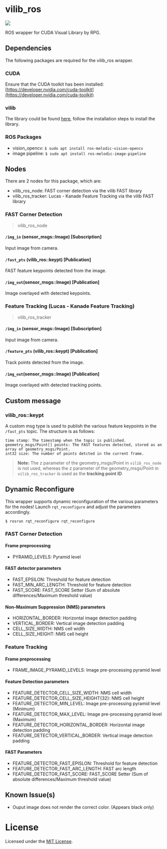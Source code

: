 # vilib_ros
<a href="LICENSE" ><img src="https://img.shields.io/github/license/1487quantum/vilib_ros?style=for-the-badge"/></a>

ROS wrapper for CUDA Visual Library by RPG.

## Dependencies
The following packages are required for the vilib_ros wrapper.
### CUDA
Ensure that the CUDA toolkit has been installed: [https://developer.nvidia.com/cuda-toolkit](https://developer.nvidia.com/cuda-toolkit)
### vilib
The library could be found [here](https://github.com/uzh-rpg/vilib), follow the installation steps to install the library.
### ROS Packages
- vision_opencv: `$ sudo apt install ros-melodic-vision-opencv`
- image pipeline: `$ sudo apt install ros-melodic-image-pipeline`

## Nodes
There are 2 nodes for this package, which are:
- vilib_ros_node: FAST corner detection via the vilib FAST library
- vilib_ros_tracker: Lucas - Kanade Feature Tracking via the vilib FAST library

### FAST Corner Detection
> vilib_ros_node
#### `/img_in` (sensor_msgs::Image)  [Subscription]
Input image from camera.
#### `/fast_pts` (vilib_ros::keypt) [Publication]
FAST feature keypoints detected from the image.
#### `/img_out`(sensor_msgs::Image) [Publication]
Image overlayed with detected keypoints.

### Feature Tracking (Lucas - Kanade Feature Tracking)
> vilib_ros_tracker
#### `/img_in` (sensor_msgs::Image)  [Subscription]
Input image from camera.
#### `/feature_pts` (vilib_ros::keypt) [Publication]
Track points detected from the image.
#### `/img_out`(sensor_msgs::Image) [Publication]
Image overlayed with detected tracking points.

## Custom message
### vilib_ros::keypt 
A custom msg type is used to publish the various feature keypoints in the `/fast_pts` topic. The structure is as follows:
```
time stamp: The timestamp when the topic is published.
geometry_msgs/Point[] points: The FAST features detected, stored as an array of geometry_msgs/Point.
int32 size: The number of points detcted in the current frame.
```
> **Note:** The z parameter of the geometry_msgs/Point in `vilib_ros_node` is not used, whereas the z parameter of the geometry_msgs/Point in `vilib_ros_tracker` is used as the __tracking point ID__.

## Dynamic Reconfigure
This wrapper supports dynamic reconfiguration of the various parameters for the nodes! Launch `rqt_reconfigure` and adjust the parameters accordingly.

```
$ rosrun rqt_reconfigure rqt_reconfigure
```
### FAST Corner Detection
#### Frame preprocessing
- PYRAMID_LEVELS: Pyramid level
#### FAST detector parameters
- FAST_EPSILON: Threshold for feature detection
- FAST_MIN_ARC_LENGTH: Threshold for feature detection
- FAST_SCORE: FAST_SCORE Setter (Sum of absolute differences/Maximum threshold value)
#### Non-Maximum Suppression (NMS) parameters
- HORIZONTAL_BORDER: Horizontal image detection padding
- VERTICAL_BORDER: Vertical image detection padding
- CELL_SIZE_WIDTH: NMS cell width
- CELL_SIZE_HEIGHT: NMS cell height

### Feature Tracking
#### Frame preprocessing
- FRAME_IMAGE_PYRAMID_LEVELS: Image pre-processing pyramid level
#### Feature Detection parameters
- FEATURE_DETECTOR_CELL_SIZE_WIDTH: NMS cell width
- FEATURE_DETECTOR_CELL_SIZE_HEIGHT{32}: NMS cell height
- FEATURE_DETECTOR_MIN_LEVEL: Image pre-processing pyramid level (Minimum)
- FEATURE_DETECTOR_MAX_LEVEL: Image pre-processing pyramid level (Maximum)
- FEATURE_DETECTOR_HORIZONTAL_BORDER: Horizontal image detection padding
- FEATURE_DETECTOR_VERTICAL_BORDER: Vertical image detection padding

#### FAST Parameters
- FEATURE_DETECTOR_FAST_EPISLON: Threshold for feature detection
- FEATURE_DETECTOR_FAST_ARC_LENGTH: FAST arc length
- FEATURE_DETECTOR_FAST_SCORE: FAST_SCORE Setter (Sum of absolute differences/Maximum threshold value)

## Known Issue(s)
- Ouput image does not render the correct color. (Appears black only)


# License
Licensed under the [MIT License](./LICENSE).
